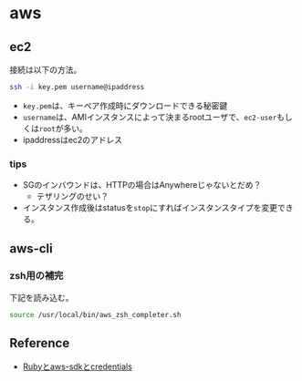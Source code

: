 # aws

## ec2
接続は以下の方法。

```sh
ssh -i key.pem username@ipaddress
```

* `key.pem`は、キーペア作成時にダウンロードできる秘密鍵
* `username`は、AMIインスタンスによって決まるrootユーザで、`ec2-user`もしくは`root`が多い。
* ipaddressはec2のアドレス

### tips
* SGのインバウンドは、HTTPの場合はAnywhereじゃないとだめ？
    * テザリングのせい？
* インスタンス作成後はstatusを`stop`にすればインスタンスタイプを変更できる。



## aws-cli

### zsh用の補完
下記を読み込む。
```zsh
source /usr/local/bin/aws_zsh_completer.sh
```

## Reference
* [Rubyとaws-sdkとcredentials](https://gist.github.com/y13i/bf97e86e9c05f10262cf)




